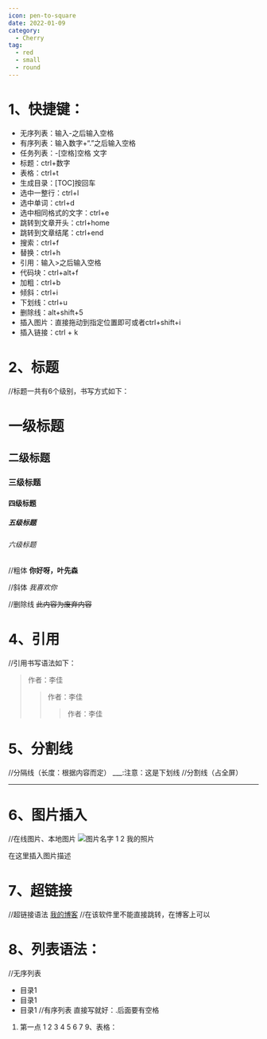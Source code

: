 ```yaml
---
icon: pen-to-square
date: 2022-01-09
category:
  - Cherry
tag:
  - red
  - small
  - round
---
```


# 1、快捷键：
- 无序列表：输入-之后输入空格
- 有序列表：输入数字+“.”之后输入空格
- 任务列表：-[空格]空格 文字
- 标题：ctrl+数字
- 表格：ctrl+t
- 生成目录：[TOC]按回车
- 选中一整行：ctrl+l
- 选中单词：ctrl+d
- 选中相同格式的文字：ctrl+e
- 跳转到文章开头：ctrl+home
- 跳转到文章结尾：ctrl+end
- 搜索：ctrl+f
- 替换：ctrl+h
- 引用：输入>之后输入空格
- 代码块：ctrl+alt+f
- 加粗：ctrl+b
- 倾斜：ctrl+i
- 下划线：ctrl+u
- 删除线：alt+shift+5
- 插入图片：直接拖动到指定位置即可或者ctrl+shift+i
- 插入链接：ctrl + k


# 2、标题
//标题一共有6个级别，书写方式如下：
# 一级标题
## 二级标题
### 三级标题
#### 四级标题
##### 五级标题
###### 六级标题


//粗体
**你好呀，叶先森**

//斜体
*我喜欢你*

//删除线
~~此内容为废弃内容~~



# 4、引用
//引用书写语法如下：

>作者：李佳
>>作者：李佳
>>>作者：李佳


# 5、分割线
//分隔线（长度：根据内容而定）
 ___:注意：这是下划线
//分割线（占全屏）
 ***


# 6、图片插入
//在线图片、本地图片
 ![图片名字](图片路径地址)
1
2
我的照片

在这里插入图片描述

# 7、超链接
//超链接语法
[我的博客](https://lj0211.github.io)
//在该软件里不能直接跳转，在博客上可以


# 8、列表语法：
//无序列表
- 目录1
- 目录1
- 目录1
//有序列表
直接写就好：.后面要有空格
1. 第一点
1
2
3
4
5
6
7
9、表格：